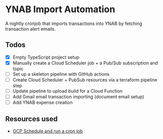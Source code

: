 # YNAB Import Automation

A nightly cronjob that imports transactions into YNAB by fetching transaction alert emails.

## Todos

- [x] Empty TypeScript project setup
- [x] Manually create a Cloud Scheduler job + a Pub/Sub subscription and topic
- [ ] Set up a skeleton pipeline with GitHub actions
- [ ] Create Cloud Scheduler + PubSub resources via a terraform pipeline step
- [ ] Update pipeline to upload build for a Cloud Function
- [ ] Add Gmail email transaction importing (document email setup)
- [ ] Add YNAB expense creation

## Resources used

- [GCP Schedule and run a cron job](https://cloud.google.com/scheduler/docs/schedule-run-cron-job)
